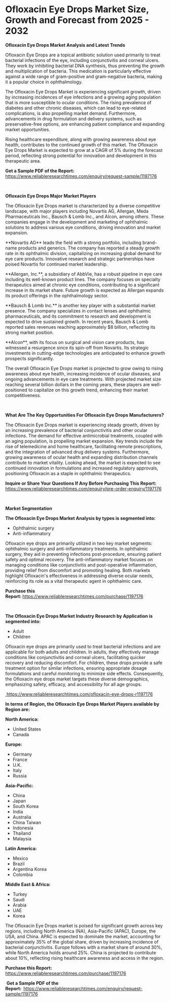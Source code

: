 <p><h1>Ofloxacin Eye Drops Market Size, Growth and Forecast from 2025 - 2032</h1></p><p><strong>Ofloxacin Eye Drops Market Analysis and Latest Trends</strong></p>
<p><p>Ofloxacin Eye Drops are a topical antibiotic solution used primarily to treat bacterial infections of the eye, including conjunctivitis and corneal ulcers. They work by inhibiting bacterial DNA synthesis, thus preventing the growth and multiplication of bacteria. This medication is particularly effective against a wide range of gram-positive and gram-negative bacteria, making it a popular choice in ophthalmology.</p><p>The Ofloxacin Eye Drops Market is experiencing significant growth, driven by increasing incidences of eye infections and a growing aging population that is more susceptible to ocular conditions. The rising prevalence of diabetes and other chronic diseases, which can lead to eye-related complications, is also propelling market demand. Furthermore, advancements in drug formulation and delivery systems, such as preservative-free options, are enhancing patient compliance and expanding market opportunities.</p><p>Rising healthcare expenditure, along with growing awareness about eye health, contributes to the continued growth of this market. The Ofloxacin Eye Drops Market is expected to grow at a CAGR of 5% during the forecast period, reflecting strong potential for innovation and development in this therapeutic area.</p></p>
<p><strong>Get a Sample PDF of the Report:&nbsp;</strong> <a href="https://www.reliableresearchtimes.com/enquiry/request-sample/1197176?utm_campaign=3494&utm_medium=2&utm_source=Github&utm_content=ia&utm_term=19042025&utm_id=ofloxacin-eye-drops">https://www.reliableresearchtimes.com/enquiry/request-sample/1197176</a></p>
<p>&nbsp;</p>
<p><strong>Ofloxacin Eye Drops Major Market Players</strong></p>
<p><p>The Ofloxacin Eye Drops market is characterized by a diverse competitive landscape, with major players including Novartis AG, Allergan, Meda Pharmaceuticals Inc., Bausch & Lomb Inc., and Alcon, among others. These companies engage in the development and marketing of ophthalmic solutions to address various eye conditions, driving innovation and market expansion.</p><p>**Novartis AG** leads the field with a strong portfolio, including brand-name products and generics. The company has reported a steady growth rate in its ophthalmic division, capitalizing on increasing global demand for eye care products. Innovative research and strategic partnerships have poised Novartis for continued market leadership.</p><p>**Allergan, Inc.**, a subsidiary of AbbVie, has a robust pipeline in eye care including its well-known product lines. The company focuses on specialty therapeutics aimed at chronic eye conditions, contributing to a significant increase in its market share. Future growth is expected as Allergan expands its product offerings in the ophthalmology sector.</p><p>**Bausch & Lomb Inc.** is another key player with a substantial market presence. The company specializes in contact lenses and ophthalmic pharmaceuticals, and its commitment to research and development is expected to drive sustained growth. In recent years, Bausch & Lomb reported sales revenues reaching approximately $8 billion, reflecting its strong market position.</p><p>**Alcon**, with its focus on surgical and vision care products, has witnessed a resurgence since its spin-off from Novartis. Its strategic investments in cutting-edge technologies are anticipated to enhance growth prospects significantly.</p><p>The overall Ofloxacin Eye Drops market is projected to grow owing to rising awareness about eye health, increasing incidence of ocular diseases, and ongoing advancements in eye care treatments. With projected market size reaching several billion dollars in the coming years, these players are well-positioned to capitalize on this growth trend, enhancing their market competitiveness.</p></p>
<p>&nbsp;</p>
<p><strong>What Are The Key Opportunities For Ofloxacin Eye Drops Manufacturers?</strong></p>
<p><p>The Ofloxacin Eye Drops market is experiencing steady growth, driven by an increasing prevalence of bacterial conjunctivitis and other ocular infections. The demand for effective antimicrobial treatments, coupled with an aging population, is propelling market expansion. Key trends include the rise of telemedicine and home healthcare, facilitating remote prescriptions, and the integration of advanced drug delivery systems. Furthermore, growing awareness of ocular health and expanding distribution channels contribute to market vitality. Looking ahead, the market is expected to see continued innovation in formulations and increased regulatory approvals, positioning Ofloxacin as a staple in ophthalmic therapeutics.</p></p>
<p><strong>Inquire or Share Your Questions If Any Before Purchasing This Report:</strong> <a href="https://www.reliableresearchtimes.com/enquiry/pre-order-enquiry/1197176?utm_campaign=3494&utm_medium=2&utm_source=Github&utm_content=ia&utm_term=19042025&utm_id=ofloxacin-eye-drops">https://www.reliableresearchtimes.com/enquiry/pre-order-enquiry/1197176</a></p>
<p>&nbsp;</p>
<p><strong>Market Segmentation</strong></p>
<p><strong>The Ofloxacin Eye Drops Market Analysis by types is segmented into:</strong></p>
<p><ul><li>Ophthalmic surgery</li><li>Anti-inflammatory</li></ul></p>
<p><p>Ofloxacin eye drops are primarily utilized in two key market segments: ophthalmic surgery and anti-inflammatory treatments. In ophthalmic surgery, they aid in preventing infections post-procedure, ensuring patient safety and optimal recovery. The anti-inflammatory market focuses on managing conditions like conjunctivitis and post-operative inflammation, providing relief from discomfort and promoting healing. Both markets highlight Ofloxacin's effectiveness in addressing diverse ocular needs, reinforcing its role as a vital therapeutic agent in ophthalmic care.</p></p>
<p><strong>Purchase this Report:&nbsp;</strong><a href="https://www.reliableresearchtimes.com/purchase/1197176?utm_campaign=3494&utm_medium=2&utm_source=Github&utm_content=ia&utm_term=19042025&utm_id=ofloxacin-eye-drops">https://www.reliableresearchtimes.com/purchase/1197176</a></p>
<p>&nbsp;</p>
<p><strong>The Ofloxacin Eye Drops Market Industry Research by Application is segmented into:</strong></p>
<p><ul><li>Adult</li><li>Children</li></ul></p>
<p><p>Ofloxacin eye drops are primarily used to treat bacterial infections and are applicable for both adults and children. In adults, they effectively manage conditions like conjunctivitis and corneal ulcers, facilitating quicker recovery and reducing discomfort. For children, these drops provide a safe treatment option for similar infections, ensuring appropriate dosage formulations and careful monitoring to minimize side effects. Consequently, the Ofloxacin eye drops market targets these diverse demographics, emphasizing safety, efficacy, and accessibility for all age groups.</p></p>
<p><a href="https://www.reliableresearchtimes.com/ofloxacin-eye-drops-r1197176?utm_campaign=3494&utm_medium=2&utm_source=Github&utm_content=ia&utm_term=19042025&utm_id=ofloxacin-eye-drops">&nbsp;https://www.reliableresearchtimes.com/ofloxacin-eye-drops-r1197176</a></p>
<p><strong>In terms of Region, the Ofloxacin Eye Drops Market Players available by Region are:</strong></p>
<p>
    <p> <strong> North America: </strong>
        <ul>
            <li>United States</li>
            <li>Canada</li>
        </ul>
        </p> 
    <p> <strong> Europe: </strong>
        <ul>
            <li>Germany</li>
            <li>France</li>
            <li>U.K.</li>
            <li>Italy</li>
            <li>Russia</li>
        </ul>
        </p> 
    <p> <strong> Asia-Pacific: </strong>
        <ul>
            <li>China</li>
            <li>Japan</li>
            <li>South Korea</li>
            <li>India</li>
            <li>Australia</li>
            <li>China Taiwan</li>
            <li>Indonesia</li>
            <li>Thailand</li>
            <li>Malaysia</li>
        </ul>
        </p> 
    <p> <strong> Latin America: </strong>
        <ul>
            <li>Mexico</li>
            <li>Brazil</li>
            <li>Argentina Korea</li>
            <li>Colombia</li>
        </ul>
        </p> 
    <p> <strong> Middle East & Africa: </strong>
        <ul>
            <li>Turkey</li>
            <li>Saudi</li>
            <li>Arabia</li>
            <li>UAE</li>
            <li>Korea</li>
        </ul>
    </p>
    </p>
<p><p>The Ofloxacin Eye Drops market is poised for significant growth across key regions, including North America (NA), Asia-Pacific (APAC), Europe, the USA, and China. APAC is expected to dominate the market, accounting for approximately 35% of the global share, driven by increasing incidence of bacterial conjunctivitis. Europe follows with a market share of around 30%, while North America holds around 25%. China is projected to contribute about 10%, reflecting rising healthcare awareness and access in the region.</p></p>
<p><strong>Purchase this Report: </strong><a href="https://www.reliableresearchtimes.com/purchase/1197176?utm_campaign=3494&utm_medium=2&utm_source=Github&utm_content=ia&utm_term=19042025&utm_id=ofloxacin-eye-drops">https://www.reliableresearchtimes.com/purchase/1197176</a></p>
<p>&nbsp;<strong>Get a Sample PDF of the Report:&nbsp;&nbsp;</strong><a href="https://www.reliableresearchtimes.com/enquiry/request-sample/1197176?utm_campaign=3494&utm_medium=2&utm_source=Github&utm_content=ia&utm_term=19042025&utm_id=ofloxacin-eye-drops">https://www.reliableresearchtimes.com/enquiry/request-sample/1197176</a></p>
<p><strong></strong></p>
<p><p></p><p></p><p></p></p>